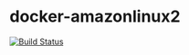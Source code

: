 # docker-amazonlinux2

[![Build Status](https://travis-ci.org/leppikallio/docker-amazonlinux2.svg?branch=master)](https://travis-ci.org/leppikallio/docker-amazonlinux2)

